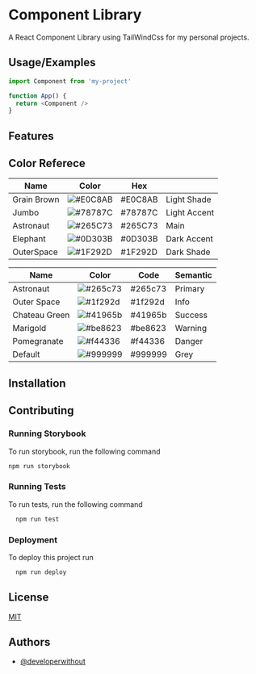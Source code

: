 
<!-- ![Logo](https://dev-to-uploads.s3.amazonaws.com/uploads/articles/th5xamgrr6se0x5ro4g6.png) -->


# Component Library

A React Component Library using TailWindCss for my personal projects.

## Usage/Examples

```javascript
import Component from 'my-project'

function App() {
  return <Component />
}
```


## Features

<!-- - Light/dark mode toggle
- Live previews
- Fullscreen mode
- Cross platform -->

## Color Referece

| Name        | Color                                                    | Hex     |              |
| ----------- | -------------------------------------------------------- | ------- | ------------ |
| Grain Brown | ![#E0C8AB](https://via.placeholder.com/60/E0C8AB?text=+) | #E0C8AB | Light Shade  |
| Jumbo       | ![#78787C](https://via.placeholder.com/60/78787C?text=+) | #78787C | Light Accent |
| Astronaut   | ![#265C73](https://via.placeholder.com/60/265C73?text=+) | #265C73 | Main         |
| Elephant    | ![#0D303B](https://via.placeholder.com/60/0D303B?text=+) | #0D303B | Dark Accent  |
| OuterSpace  | ![#1F292D](https://via.placeholder.com/60/1F292D?text=+) | #1F292D | Dark Shade   |

| Name          | Color                                                    | Code    | Semantic |
| ------------- | -------------------------------------------------------- | ------- | -------- |
| Astronaut     | ![#265c73](https://via.placeholder.com/60/265c73?text=+) | #265c73 | Primary  |
| Outer Space   | ![#1f292d](https://via.placeholder.com/60/1f292d?text=+) | #1f292d | Info     |
| Chateau Green | ![#41965b](https://via.placeholder.com/60/41965b?text=+) | #41965b | Success  |
| Marigold      | ![#be8623](https://via.placeholder.com/60/be8623?text=+) | #be8623 | Warning  |
| Pomegranate   | ![#f44336](https://via.placeholder.com/60/f44336?text=+) | #f44336 | Danger   |
| Default       | ![#999999](https://via.placeholder.com/60/999999?text=+) | #999999 | Grey     |

## Installation

<!-- Install my-project with npm

```bash
  npm install 
  cd my-project
``` -->
    
## Contributing

<!-- Contributions are always welcome!

<!-- See `contributing.md` for ways to get started. -->

<!-- Please adhere to this project's `code of conduct`. -->

### Running Storybook

To run storybook, run the following command

```bash
npm run storybook
```

### Running Tests

To run tests, run the following command

```bash
  npm run test
```

### Deployment

To deploy this project run

```bash
  npm run deploy
```


<!-- ## Support

For support, email fake@fake.com or join our Slack channel.
 -->

## License

[MIT](README.md)

## Authors

- [@developerwithout](https://www.github.com/developerwithout)